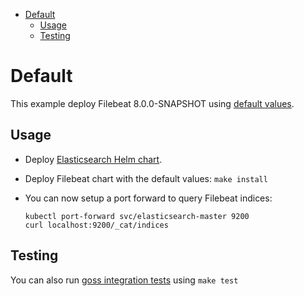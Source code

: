 <!-- START doctoc generated TOC please keep comment here to allow auto update -->
<!-- DON'T EDIT THIS SECTION, INSTEAD RE-RUN doctoc TO UPDATE -->


- [Default](#default)
  - [Usage](#usage)
  - [Testing](#testing)

<!-- END doctoc generated TOC please keep comment here to allow auto update -->

# Default

This example deploy Filebeat 8.0.0-SNAPSHOT using [default values][].


## Usage

* Deploy [Elasticsearch Helm chart][].

* Deploy Filebeat chart with the default values: `make install`

* You can now setup a port forward to query Filebeat indices:

  ```
  kubectl port-forward svc/elasticsearch-master 9200
  curl localhost:9200/_cat/indices
  ```


## Testing

You can also run [goss integration tests][] using `make test`


[elasticsearch helm chart]: https://github.com/elastic/helm-charts/tree/master/elasticsearch/examples/default/
[goss integration tests]: https://github.com/elastic/helm-charts/tree/master/filebeat/examples/default/test/goss.yaml
[default values]: https://github.com/elastic/helm-charts/tree/master/filebeat/values.yaml
